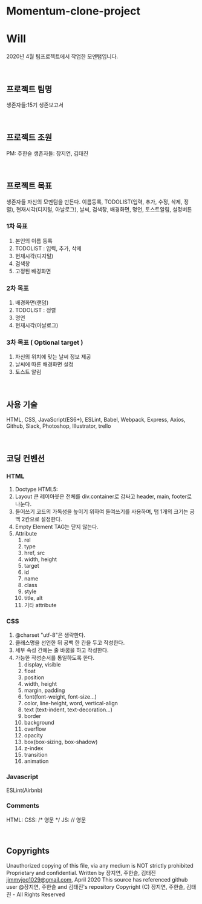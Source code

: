 # Momentum-clone-project

# Will
2020년 4월 팀프로젝트에서 작업한 모멘텀입니다.

<br />

## 프로젝트 팀명
생존자들:15기 생존보고서

<br />


## 프로젝트 조원
PM: 주한슬
생존자들: 장지연, 김태진

<br />


## 프로젝트 목표
생존자들 자신의 모멘텀을 만든다.
이름등록, TODOLIST(입력, 추가, 수정, 삭제, 정렬), 현재시각(디지털, 아날로그), 날씨, 검색창, 배경화면, 명언, 토스트알림, 설정버튼


### 1차 목표
1. 본인의 이름 등록
2. TODOLIST : 입력, 추가, 삭제
3. 현재시각(디지털)
4. 검색창
5. 고정된 배경화면

### 2차 목표
1. 배경화면(랜덤)
2. TODOLIST : 정렬
3. 명언
4. 현재시각(아날로그)

### 3차 목표 ( Optional target )
1. 자신의 위치에 맞는 날씨 정보 제공
2. 날씨에 따른 배경화면 설정
3. 토스트 알림

<br />

## 사용 기술
HTML, CSS, JavaScript(ES6+), ESLint, Babel, Webpack, Express, Axios, Github, Slack, Photoshop, Illustrator, trello

<br />

## 코딩 컨벤션
### HTML
1. Doctype
   HTML5: <!DOCTYPE html>
2. Layout
   큰 레이아웃은 전체를 div.container로 감싸고 header, main, footer로 나눈다.
3. 들어쓰기
   코드의 가독성을 높이기 위하여 들여쓰기를 사용하며, 탭 1개의 크기는 공백 2칸으로 설정한다.
4. Empty Element TAG는 닫지 않는다.
5. Attribute
   1. rel
   2. type
   3. href, src
   4. width, height
   5. target
   6. id
   7. name
   8. class
   9. style
   10. title, alt
   11. 기타 attribute

### CSS
1. @charset "utf-8"은 생략한다.
2. 클래스명을 선언한 뒤 공백 한 칸을 두고 작성한다.
3. 세부 속성 간에는 줄 바꿈을 하고 작성한다.
4. 가능한 작성순서를 통일하도록 한다.
   1. display, visible
   2. float
   3. position
   4. width, height
   5. margin, padding
   6. font(font-weight, font-size...)
   7. color, line-height, word, vertical-align
   8. text (text-indent, text-decoration...)
   9. border
   10. background
   11. overflow
   12. opacity
   13. box(box-sizing, box-shadow)
   14. z-index
   15. transition
   16. animation

### Javascript
ESLint(Airbnb)

### Comments
HTML: <!-- 영문 -->
CSS: /* 영문 */
JS: // 영문

<br />

## Copyrights
Unauthorized copying of this file, via any medium is NOT strictly prohibited
Proprietary and confidential.
Written by 장지연, 주한슬, 김태진 jimmyjoo1029@gmail.com, April 2020
This source has referenced github user @장지연, 주한슬 and 김태진's repository
Copyright (C) 장지연, 주한슬, 김태진 - All Rights Reserved
